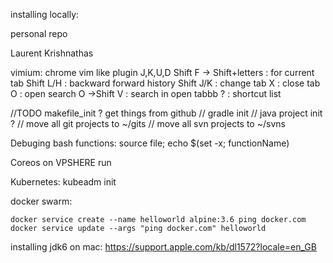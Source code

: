 

installing locally:




personal repo

Laurent Krishnathas

vimium: chrome vim like plugin 
	J,K,U,D
	Shift F -> Shift+letters : for current tab
	Shift L/H	 	:		backward forward history
	Shift J/K	 	:		change tab
	X 				 	:		close tab
	O					 	:		open search
	O	->Shift V	:	 	search in open tabbb
	?  					: 	shortcut list
	

//TODO makefile_init ? get things from github
//	gradle init
//	java project init ?
//  move all git projects to ~/gits
//  move all svn projects to ~/svns


Debuging bash functions:
	source file; echo $(set -x; functionName)

Coreos on VPSHERE
	run

Kubernetes:
	kubeadm init

docker swarm:

	docker service create --name helloworld alpine:3.6 ping docker.com
	docker service update --args "ping docker.com" helloworld



installing jdk6 on mac:
    https://support.apple.com/kb/dl1572?locale=en_GB
    
    